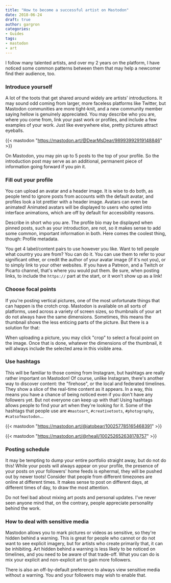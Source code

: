 ```yaml
---
title: "How to become a successful artist on Mastodon"
date: 2018-06-24
draft: true
author: gargron
categories:
- Guides
tags:
- mastodon
- art
---
```


I follow many talented artists, and over my 2 years on the platform, I have noticed some common patterns between them that may help a newcomer find their audience, too.

### Introduce yourself

A lot of the toots that get shared around widely are artists' introductions. It may sound odd coming from larger, more faceless platforms like Twitter, but Mastodon communities are more tight-knit, and a new community member saying hellow is genuinely appreciated. You may describe who you are, where you come from, link your past work or profiles, and include a few examples of your work. Just like everywhere else, pretty pictures attract eyeballs.

{{< mastodon "https://mastodon.art/@DearMsDear/98993992919148846" >}}

On Mastodon, you may pin up to 5 posts to the top of your profile. So the introduction post may serve as an additional, permanent piece of information going forward if you pin it.

### Fill out your profile

You can upload an avatar and a header image. It is wise to do both, as people tend to ignore posts from accounts with the default avatar, and profiles look a lot prettier with a header image. Avatars can even be animated! Animated avatars will be displayed to users who opted into interface animations, which are off by default for accessibility reasons.

Describe in short who you are. The profile bio may be displayed when pinned posts, such as your introduction, are not, so it makes sense to add some common, important information in both. Here comes the coolest thing, though: Profile metadata.

You get 4 label/content pairs to use however you like. Want to tell people what country you are from? You can do it. You can use them to refer to your significant other, or credit the author of your avatar image (if it's not you), or to simply link to your other websites. If you have a Patreon, and a Twitch or Picarto channel, that's where you would put them. Be sure, when posting links, to include the `https://` part at the start, or it won't show up as a link!

### Choose focal points

If you're posting vertical pictures, one of the most unfortunate things that can happen is the crotch crop. Mastodon is available on all sorts of platforms, used across a variety of screen sizes, so thumbnails of your art do not always have the same dimensions. Sometimes, this means the thumbnail shows the less enticing parts of the picture. But there is a solution for that:

When uploading a picture, you may click "crop" to select a focal point on the image. Once that is done, whatever the dimensions of the thumbnail, it will always include the selected area in this visible area.

### Use hashtags

This will be familiar to those coming from Instagram, but hashtags are really rather important on Mastodon! Of course, unlike Instagram, there's another way to discover content: the "firehose", or the local and federated timelines. They show a slice of the real-time content as it appears. In a way, this means you have a chance of being noticed even if you don't have any followers yet. But not everyone can keep up with that! Using hashtags allows people to find your art when they're looking for it. Some of the hashtags that people use are `#mastoart`, `#creativetoots`, `#photography`, `#catsofmastodon`...

{{< mastodon "https://mastodon.art/@jatobear/100257785165468391" >}}

{{< mastodon "https://mastodon.art/@rheall/100252652638178757" >}}

### Posting schedule

It may be tempting to dump your entire portfolio straight away, but do not do this! While your posts will always appear on your profile, the presence of your posts on your followers' home feeds is ephermal, they will be pushed out by newer toots! Consider that people from different timezones are online at different times. It makes sense to post on different days, at different times of day, to draw the most attention.

Do not feel bad about mixing art posts and personal updates. I've never seen anyone mind that, on the contrary, people appreciate personality behind the work.

### How to deal with sensitive media

Mastodon allows you to mark pictures or videos as sensitive, so they're hidden behind a warning. This is great for people who cannot or do not want to see explicit imagery, but for artists who create primarily that, it can be inhibiting. Art hidden behind a warning is less likely to be noticed on timelines, and you need to be aware of that trade-off. What you can do is mix your explicit and non-explicit art to gain more followers.

There is also an off-by-default preference to always view sensitive media without a warning. You and your followers may wish to enable that.